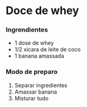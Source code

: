 # Doce de whey
### Ingrendientes
- 1 dose de whey
- 1/2 xicara de leite de coco
- 1 banana amassada
### Modo de preparo 
1. Separar ingredientes
2. Amassar banana
3. Misturar tudo
